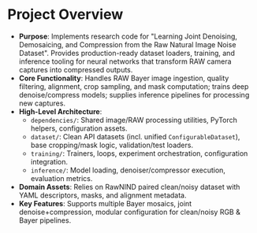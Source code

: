 # Project Overview
- **Purpose**: Implements research code for "Learning Joint Denoising, Demosaicing, and Compression from the Raw Natural Image Noise Dataset". Provides production-ready dataset loaders, training, and inference tooling for neural networks that transform RAW camera captures into compressed outputs.
- **Core Functionality**: Handles RAW Bayer image ingestion, quality filtering, alignment, crop sampling, and mask computation; trains deep denoise/compress models; supplies inference pipelines for processing new captures.
- **High-Level Architecture**:
  - `dependencies/`: Shared image/RAW processing utilities, PyTorch helpers, configuration assets.
  - `dataset/`: Clean API datasets (incl. unified `ConfigurableDataset`), base cropping/mask logic, validation/test loaders.
  - `training/`: Trainers, loops, experiment orchestration, configuration integration.
  - `inference/`: Model loading, denoiser/compressor execution, evaluation metrics.
- **Domain Assets**: Relies on RawNIND paired clean/noisy dataset with YAML descriptors, masks, and alignment metadata.
- **Key Features**: Supports multiple Bayer mosaics, joint denoise+compression, modular configuration for clean/noisy RGB & Bayer pipelines.